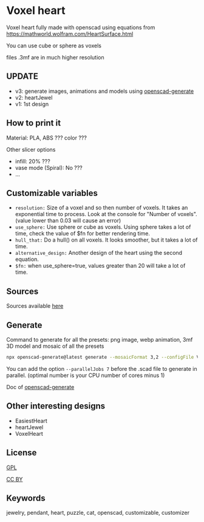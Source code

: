 # Voxel heart

Voxel heart fully made with openscad using equations from https://mathworld.wolfram.com/HeartSurface.html

You can use cube or sphere as voxels

files .3mf are in much higher resolution

## UPDATE

- v3: generate images, animations and models using [openscad-generate](https://github.com/yannickbattail/openscad-generate)
- v2: heartJewel
- v1: 1st design

## How to print it

Material: PLA, ABS ??? color ???

Other slicer options
- infill: 20% ???
- vase mode (Spiral): No ???
- ...

## Customizable variables

- `resolution:` Size of a voxel and so then number of voxels. It takes an exponential time to process. Look at the
  console for "Number of voxels". (value lower than 0.03 will cause an error)
- `use_sphere:` Use sphere or cube as voxels. Using sphere takes a lot of time, check the value of $fn for better
  rendering time.
- `hull_that:` Do a hull() on all voxels. It looks smoother, but it takes a lot of time.
- `alternative_design:` Another design of the heart using the second equation.
- `$fn:` when use_sphere=true, values greater than 20 will take a lot of time.

## Sources

Sources available [here](https://github.com/yannickbattail/openscad-models/tree/main/VoxelHeart)

## Generate

Command to generate for all the presets: png image, webp animation, 3mf 3D model and mosaic of all the presets

```bash
npx openscad-generate@latest generate --mosaicFormat 3,2 --configFile VoxelHeart.yaml ./VoxelHeart.scad
```

You can add the option `--parallelJobs 7` before the .scad file to generate in parallel. (optimal number is your CPU number of cores minus 1)

Doc of [openscad-generate](https://github.com/yannickbattail/openscad-generate)

## Other interesting designs

- EasiestHeart
- heartJewel
- VoxelHeart

## License

[GPL](https://www.gnu.org/licenses/gpl-3.0.html)

[CC BY](https://creativecommons.org/licenses/by/4.0/)

## Keywords

jewelry, pendant, heart, puzzle, cat, openscad, customizable, customizer
